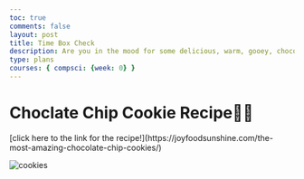 ```yaml
---
toc: true
comments: false
layout: post
title: Time Box Check
description: Are you in the mood for some delicious, warm, gooey, chocolate chip cookies? Well, follow this recipe!
type: plans
courses: { compsci: {week: 0} }
--- 
```



# Choclate Chip Cookie Recipe🥣🍪
<span style= "font 18px;">
[click here to the link for the recipe!](https://joyfoodsunshine.com/the-most-amazing-chocolate-chip-cookies/) 

![cookies]({{site.baseurl}}/joyfoodsunshine.com/wp-content/uploads/2018/02/best-chocolate-chip-cookies-recipe-1.jpg)